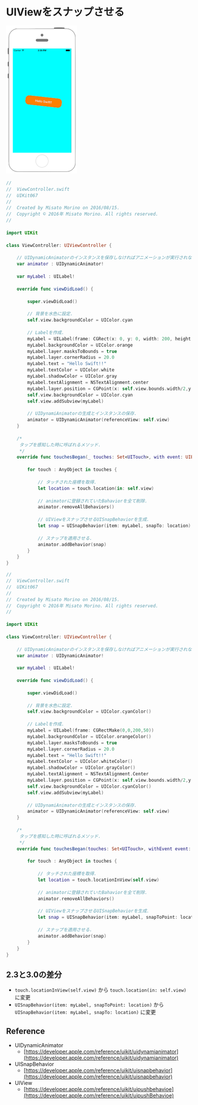 # UIViewをスナップさせる

![Preview uikit067](img/uikit067.png)

```swift fct_label="Swift 5.x/4.x/3.x"
//
//  ViewController.swift
//  UIKit067
//
//  Created by Misato Morino on 2016/08/15.
//  Copyright © 2016年 Misato Morino. All rights reserved.
//

import UIKit

class ViewController: UIViewController {
    
    // UIDynamicAnimatorのインスタンスを保存しなければアニメーションが実行されない.
    var animator : UIDynamicAnimator!
    
    var myLabel : UILabel!
    
    override func viewDidLoad() {
        
        super.viewDidLoad()
        
        // 背景を水色に設定.
        self.view.backgroundColor = UIColor.cyan
        
        // Labelを作成.
        myLabel = UILabel(frame: CGRect(x: 0, y: 0, width: 200, height: 50))
        myLabel.backgroundColor = UIColor.orange
        myLabel.layer.masksToBounds = true
        myLabel.layer.cornerRadius = 20.0
        myLabel.text = "Hello Swift!!"
        myLabel.textColor = UIColor.white
        myLabel.shadowColor = UIColor.gray
        myLabel.textAlignment = NSTextAlignment.center
        myLabel.layer.position = CGPoint(x: self.view.bounds.width/2,y: 200)
        self.view.backgroundColor = UIColor.cyan
        self.view.addSubview(myLabel)
        
        // UIDynamiAnimatorの生成とインスタンスの保存.
        animator = UIDynamicAnimator(referenceView: self.view)
    }
    
    /*
     タップを感知した時に呼ばれるメソッド.
     */
    override func touchesBegan(_ touches: Set<UITouch>, with event: UIEvent?) {
           
        for touch : AnyObject in touches {
            
            // タッチされた座標を取得.
            let location = touch.location(in: self.view)
            
            // animatorに登録されていたBahaviorを全て削除.
            animator.removeAllBehaviors()
            
            // UIViewをスナップさせるUISnapBehaviorを生成.
            let snap = UISnapBehavior(item: myLabel, snapTo: location)
            
            // スナップを適用させる.
            animator.addBehavior(snap)
        }
    }
} 
```

```swift fct_label="Swift 2.3"
//
//  ViewController.swift
//  UIKit067
//
//  Created by Misato Morino on 2016/08/15.
//  Copyright © 2016年 Misato Morino. All rights reserved.
//

import UIKit

class ViewController: UIViewController {
    
    // UIDynamicAnimatorのインスタンスを保存しなければアニメーションが実行されない.
    var animator : UIDynamicAnimator!
    
    var myLabel : UILabel!
    
    override func viewDidLoad() {
        
        super.viewDidLoad()
        
        // 背景を水色に設定.
        self.view.backgroundColor = UIColor.cyanColor()
        
        // Labelを作成.
        myLabel = UILabel(frame: CGRectMake(0,0,200,50))
        myLabel.backgroundColor = UIColor.orangeColor()
        myLabel.layer.masksToBounds = true
        myLabel.layer.cornerRadius = 20.0
        myLabel.text = "Hello Swift!!"
        myLabel.textColor = UIColor.whiteColor()
        myLabel.shadowColor = UIColor.grayColor()
        myLabel.textAlignment = NSTextAlignment.Center
        myLabel.layer.position = CGPoint(x: self.view.bounds.width/2,y: 200)
        self.view.backgroundColor = UIColor.cyanColor()
        self.view.addSubview(myLabel)
        
        // UIDynamiAnimatorの生成とインスタンスの保存.
        animator = UIDynamicAnimator(referenceView: self.view)
    }
    
    /*
     タップを感知した時に呼ばれるメソッド.
     */
    override func touchesBegan(touches: Set<UITouch>, withEvent event: UIEvent?) {
        
        for touch : AnyObject in touches {
            
            // タッチされた座標を取得.
            let location = touch.locationInView(self.view)
            
            // animatorに登録されていたBahaviorを全て削除.
            animator.removeAllBehaviors()
            
            // UIViewをスナップさせるUISnapBehaviorを生成.
            let snap = UISnapBehavior(item: myLabel, snapToPoint: location)
            
            // スナップを適用させる.
            animator.addBehavior(snap)
        }
    }
}
```

## 2.3と3.0の差分

* ```touch.locationInView(self.view)``` から ```touch.location(in: self.view)``` に変更
* ```UISnapBehavior(item: myLabel, snapToPoint: location)``` から ```UISnapBehavior(item: myLabel, snapTo: location)``` に変更

## Reference

* UIDynamicAnimator
    * [https://developer.apple.com/reference/uikit/uidynamianimator](https://developer.apple.com/reference/uikit/uidynamianimator)
* UISnapBehavior
    * [https://developer.apple.com/reference/uikit/uisnapbehavior](https://developer.apple.com/reference/uikit/uisnapbehavior)
* UIView
    * [https://developer.apple.com/reference/uikit/uipushbehavioe](https://developer.apple.com/reference/uikit/uipushBehavioe)
